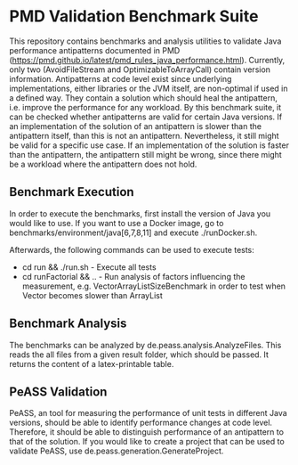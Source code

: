 # PMD Validation Benchmark Suite

This repository contains benchmarks and analysis utilities to validate Java performance antipatterns documented in PMD (https://pmd.github.io/latest/pmd_rules_java_performance.html). Currently, only two (AvoidFileStream and OptimizableToArrayCall) contain version information. Antipatterns at code level exist since underlying implementations, either libraries or the JVM itself, are non-optimal if used in a defined way. They contain a solution which should heal the antipattern, i.e. improve the performance for any workload. By this benchmark suite, it can be checked whether antipatterns are valid for certain Java versions. If an implementation of the solution of an antipattern is slower than the antipattern itself, than this is not an antipattern. Nevertheless, it still might be valid for a specific use case. If an implementation of the solution is faster than the antipattern, the antipattern still might be wrong, since there might be a workload where the antipattern does not hold. 

## Benchmark Execution

In order to execute the benchmarks, first install the version of Java you would like to use. If you want to use a Docker image, go to benchmarks/environment/java[6,7,8,11] and execute ./runDocker.sh.

Afterwards, the following commands can be used to execute tests:
- cd run && ./run.sh - Execute all tests
- cd runFactorial && .. - Run analysis of factors influencing the measurement, e.g. VectorArrayListSizeBenchmark in order to test when Vector becomes slower than ArrayList

## Benchmark Analysis

The benchmarks can be analyzed by de.peass.analysis.AnalyzeFiles. This reads the all files from a given result folder, which should be passed. It returns the content of a latex-printable table.

## PeASS Validation

PeASS, an tool for measuring the performance of unit tests in different Java versions, should be able to identify performance changes at code level. Therefore, it should be able to distinguish performance of an antipattern to that of the solution. If you would like to create a project that can be used to validate PeASS, use de.peass.generation.GenerateProject.
